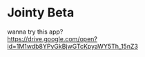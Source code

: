 # Jointy Beta
wanna try this app?
<br>
https://drive.google.com/open?id=1M1wdb8YPyGkBjwGTcKpyaWY5Th_15nZ3
